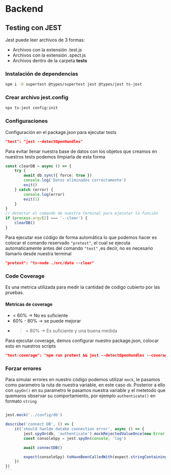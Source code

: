 # Backend

## Testing con JEST
Jest puede leer archivos de 3 formas:

* Archivos con la extensión .test.js
* Archivos con la extensión .spect.js
* Archivos dentro de la carpeta __tests__

### Instalación de dependencias

```bash
npm i -D supertest @types/supertest jest @types/jest ts-jest
```

### Crear archivo jest.config

```bash
npx ts-jest config:init
```

### Configuraciones

Configuración en el package.json para ejecutar tests

```json
"test": "jest --detectOpenHandles"
```

Para evitar llenar nuestra base de datos con los objetos que creamos en nuestros tests podemos limpiarla de esta forma

```ts
const clearDB = async () => {
    try {
        await db.sync({ force: true })
        console.log('Datos eliminados correctamente')
        exit()
    } catch (error) {
        console.log(error)
        exit(1)
    }
}
// detectar el comando de nuestra terminal para ejecutar la función
if (process.argv[2] === '--clear') {
    clearDB()
}
```

Para ejecutar ese código de forma automática lo que podemos hacer es colocar el comando reservado ``"pretest"``, el cual se ejecuta automaticamente antes del comando ``"test"`` ,es decir, no es necesario llamarlo desde nuestra terminal
```json
"pretest": "ts-node ./src/data --clear"
```
### Code Coverage
Es una metrica utilizada para medir la cantidad de codigo cubierto por las pruebas.

#### Metricas de coverage
* < 60% -> No es suficiente
* 60% - 80% -> se puede mejorar
* >= 80% -> Es suficiente y una buena medida

Para ejecutar coverage, demos configurar nuestro package.json, colocar esto en nuestros scripts
```json
"test:coverage": "npm run pretest && jest --detectOpenHandles --coverage"
```

### Forzar errores
Para simular errores en nuestro código podemos utilizar ``mock``, le pasamos como parametro la ruta de nuestra variable, en este caso ``db``. Posterior a ello con ``spyOn()`` en su parametro le pasamos nuestra variable y el metetodo que quemaros observar su comportamiento, por ejemplo ``authenticate()`` en formato ``string``

````ts

jest.mock('../config/db')

describe('connect DB', () => {
    it('should hanlde databe connection error', async () => {
        jest.spyOn(db, 'authenticate').mockRejectedValueOnce(new Error('Error al conectar a la BD'))
        const consoleSpy = jest.spyOn(console, 'log')

        await connectDB()

        expect(consoleSpy).toHaveBeenCalledWith(expect.stringContaining('Error al conectar a la BD'))
    })
})
```